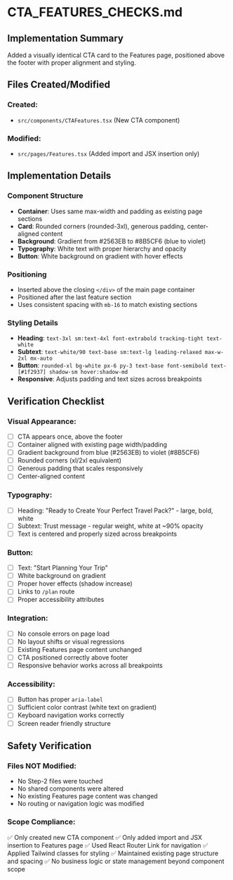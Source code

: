 # CTA_FEATURES_CHECKS.md

## Implementation Summary

Added a visually identical CTA card to the Features page, positioned above the footer with proper alignment and styling.

## Files Created/Modified

### Created:
- `src/components/CTAFeatures.tsx` (New CTA component)

### Modified:
- `src/pages/Features.tsx` (Added import and JSX insertion only)

## Implementation Details

### Component Structure
- **Container**: Uses same max-width and padding as existing page sections
- **Card**: Rounded corners (rounded-3xl), generous padding, center-aligned content
- **Background**: Gradient from #2563EB to #8B5CF6 (blue to violet)
- **Typography**: White text with proper hierarchy and opacity
- **Button**: White background on gradient with hover effects

### Positioning
- Inserted above the closing `</div>` of the main page container
- Positioned after the last feature section
- Uses consistent spacing with `mb-16` to match existing sections

### Styling Details
- **Heading**: `text-3xl sm:text-4xl font-extrabold tracking-tight text-white`
- **Subtext**: `text-white/90 text-base sm:text-lg leading-relaxed max-w-2xl mx-auto`
- **Button**: `rounded-xl bg-white px-6 py-3 text-base font-semibold text-[#1f2937] shadow-sm hover:shadow-md`
- **Responsive**: Adjusts padding and text sizes across breakpoints

## Verification Checklist

### Visual Appearance:
- [ ] CTA appears once, above the footer
- [ ] Container aligned with existing page width/padding
- [ ] Gradient background from blue (#2563EB) to violet (#8B5CF6)
- [ ] Rounded corners (xl/2xl equivalent)
- [ ] Generous padding that scales responsively
- [ ] Center-aligned content

### Typography:
- [ ] Heading: "Ready to Create Your Perfect Travel Pack?" - large, bold, white
- [ ] Subtext: Trust message - regular weight, white at ~90% opacity
- [ ] Text is centered and properly sized across breakpoints

### Button:
- [ ] Text: "Start Planning Your Trip"
- [ ] White background on gradient
- [ ] Proper hover effects (shadow increase)
- [ ] Links to `/plan` route
- [ ] Proper accessibility attributes

### Integration:
- [ ] No console errors on page load
- [ ] No layout shifts or visual regressions
- [ ] Existing Features page content unchanged
- [ ] CTA positioned correctly above footer
- [ ] Responsive behavior works across all breakpoints

### Accessibility:
- [ ] Button has proper `aria-label`
- [ ] Sufficient color contrast (white text on gradient)
- [ ] Keyboard navigation works correctly
- [ ] Screen reader friendly structure

## Safety Verification

### Files NOT Modified:
- No Step-2 files were touched
- No shared components were altered
- No existing Features page content was changed
- No routing or navigation logic was modified

### Scope Compliance:
✅ Only created new CTA component
✅ Only added import and JSX insertion to Features page
✅ Used React Router Link for navigation
✅ Applied Tailwind classes for styling
✅ Maintained existing page structure and spacing
✅ No business logic or state management beyond component scope